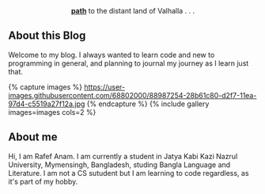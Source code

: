 <center><a href="https://mnquaser.github.io/path/"><b>path</b></a> to the distant land of Valhalla . . .</center>

## About this Blog

Welcome to my blog. I always wanted to learn code and new to programming in general, and planning to journal my journey as I learn just that.

{% capture images %}
    https://user-images.githubusercontent.com/68802000/88987254-28b61c80-d2f7-11ea-97d4-c5519a27f12a.jpg
{% endcapture %}
{% include gallery images=images cols=2 %}

## About me

Hi, I am Rafef Anam. I am currently a student in Jatya Kabi Kazi Nazrul University, Mymensingh, Bangladesh, studing Bangla Language and Literature. I am not a CS sutudent but I am learning to code regardless, as it's part of my hobby.
